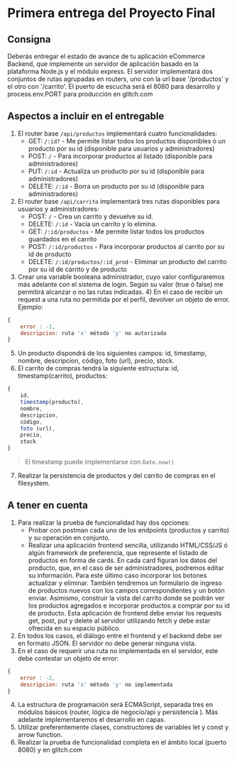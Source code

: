 # Primera entrega del Proyecto Final

## Consigna
Deberás entregar el estado de avance de tu aplicación eCommerce Backend, que implemente un servidor de aplicación basado en la plataforma Node.js y el módulo express. El servidor implementará dos conjuntos de rutas agrupadas en routers, uno con la url base '/productos' y el otro con '/carrito'. El puerto de escucha será el 8080 para desarrollo y process.env.PORT para producción en glitch.com

## Aspectos a incluir en el entregable
1) El router base `/api/productos` implementará cuatro funcionalidades:
    - GET: `/:id?` - Me permite listar todos los productos disponibles ó un producto por su id (disponible para usuarios y administradores)
    - POST: `/` - Para incorporar productos al listado (disponible para administradores)
    - PUT: `/:id` - Actualiza un producto por su id (disponible para administradores)
    - DELETE: `/:id` - Borra un producto por su id (disponible para administradores)
2) El router base `/api/carrito` implementará tres rutas disponibles para usuarios y administradores:
    - POST: `/` - Crea un carrito y devuelve su id.
    - DELETE: `/:id` - Vacía un carrito y lo elimina.
    - GET: `/:id/productos` - Me permite listar todos los productos guardados en el carrito
    - POST: `/:id/productos` - Para incorporar productos al carrito por su id de producto
    - DELETE: `/:id/productos/:id_prod` - Eliminar un producto del carrito por su id de carrito y de producto
3) Crear una variable booleana administrador, cuyo valor configuraremos más adelante con el sistema de login. Según su valor (true ó false) me permitirá alcanzar o no las rutas indicadas. 4) En el caso de recibir un request a una ruta no permitida por el perfil, devolver un objeto de error. Ejemplo: 
```js
{
    error : -1,
    descripcion: ruta 'x' método 'y' no autorizada
}
```
5) Un producto dispondrá de los siguientes campos:  id, timestamp, nombre, descripcion, código, foto (url), precio, stock.
6) El carrito de compras tendrá la siguiente estructura: id, timestamp(carrito), productos: 
```js
{
    id,
    timestamp(producto),
    nombre,
    descripcion,
    código,
    foto (url),
    precio,
    stock
}
```
> El timestamp puede implementarse con `Date.now()`
7) Realizar la persistencia de productos y del carrito de compras en el filesystem.

## A tener en cuenta
1) Para realizar la prueba de funcionalidad hay dos opciones:
    - Probar con postman cada uno de los endpoints (productos y carrito) y su operación en conjunto.
    - Realizar una aplicación frontend sencilla, utilizando HTML/CSS/JS ó algún framework de preferencia, que represente el listado de productos en forma de cards. En cada card figuran los datos del producto, que, en el caso de ser administradores, podremos editar su información. Para este último caso incorporar los botones actualizar y eliminar. También tendremos un formulario de ingreso de productos nuevos con los campos correspondientes y un botón enviar. Asimismo, construir la vista del carrito donde se podrán ver los productos agregados e incorporar productos a comprar por su id de producto. Esta aplicación de frontend debe enviar los requests get, post, put y delete al servidor utilizando fetch y debe estar ofrecida en su espacio público.
2) En todos los casos, el diálogo entre el frontend y el backend debe ser en formato JSON. El servidor no debe generar ninguna vista.
3) En el caso de requerir una ruta no implementada en el servidor, este debe contestar un objeto de error: 
```js
{
    error : -2,
    descripcion: ruta 'x' método 'y' no implementada
}
```
4) La estructura de programación será ECMAScript, separada tres en módulos básicos (router, lógica de negocio/api y persistencia ). Más adelante implementaremos el desarrollo en capas. 
5) Utilizar preferentemente clases, constructores de variables let y const y arrow function.
6) Realizar la prueba de funcionalidad completa en el ámbito local (puerto 8080) y en glitch.com